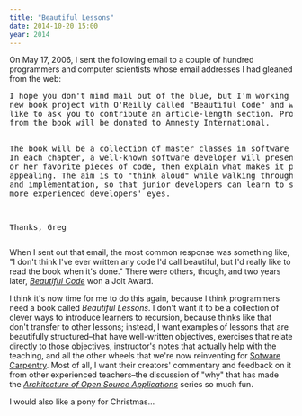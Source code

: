 ```yaml
---
title: "Beautiful Lessons"
date: 2014-10-20 15:00
year: 2014
---
```

<p>
  On May 17, 2006, I sent the following email
  to a couple of hundred programmers and computer scientists
  whose email addresses I had gleaned from the web:
</p>
<pre>
I hope you don't mind mail out of the blue, but I'm working on a
new book project with O'Reilly called "Beautiful Code" and would
like to ask you to contribute an article-length section. Profits
from the book will be donated to Amnesty International.

The book will be a collection of master classes in software design.
In each chapter, a well-known software developer will present one
of his or her favorite pieces of code, then explain what makes it
particularly appealing.  The aim is to "think aloud" while walking
through its design and implementation, so that junior developers
can learn to see through more experienced developers' eyes.

Thanks,
Greg
</pre>
<p>
  When I sent out that email,
  the most common response was something like,
  "I don't think I've ever written any code I'd call beautiful,
  but I'd really like to read the book when it's done."
  There were others, though,
  and two years later,
  <a href="http://www.amazon.com/Beautiful-Code-Leading-Programmers-Practice/dp/0596510047"><em>Beautiful Code</em></a>
  won a Jolt Award.
</p>
<p>
  I think it's now time for me to do this again,
  because I think programmers need a book called <em>Beautiful Lessons</em>.
  I don't want it to be a collection of clever ways to introduce learners to recursion,
  because thinks like that don't transfer to other lessons;
  instead,
  I want examples of lessons that are beautifully structured–that have well-written objectives,
  exercises that relate directly to those objectives,
  instructor's notes that actually help with the teaching,
  and all the other wheels that we're now reinventing for <a href="https://software-carpentry.org">Sotware Carpentry</a>.
  Most of all,
  I want their creators' commentary and feedback on it from other experienced teachers–the discussion of "why"
  that has made the <a href="http://aosabook.org"><em>Architecture of Open Source Applications</em></a> series
  so much fun.
</p>
<p>
  I would also like a pony for Christmas...
</p>

